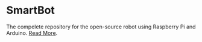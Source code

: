 # SmartBot
The compelete repository for the open-source robot using Raspberry Pi and Arduino.
[Read More](http://epaca.pe.hu/itay/docs/smartbot).
